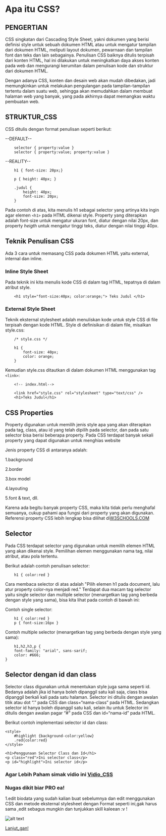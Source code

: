 # Apa itu CSS?

## PENGERTIAN

CSS singkatan dari Cascading Style Sheet, yakni dokumen yang berisi definisi style untuk sebuah dokumen HTML atau untuk mengatur tampilan dari dokumen HTML, meliputi layout dokumen, pewarnaan dan tampilan font dan teks dan lain sebagainya. Penulisan CSS baiknya ditulis terpisah dari konten HTML, hal ini dilakukan untuk meningkatkan daya akses konten pada web dan mengurangi kerumitan dalam penulisan kode dan struktur dari dokumen HTML.

Dengan adanya CSS, konten dan desain web akan mudah dibedakan, jadi memungkinkan untuk melakukan pengulangan pada tampilan-tampilan tertentu dalam suatu web, sehingga akan memudahkan dalam membuat halaman web yang banyak, yang pada akhirnya dapat memangkas waktu pembuatan web.

## STRUKTUR_CSS

CSS ditulis dengan format penulisan seperti berikut:

--DEFAULT--
```
    selector { property:value }
    selector { property:value; property:value }    
```

--REALITY--
```
    h1 { font-size: 20px;}

    p { height: 40px; }

    .judul {
        height: 40px;
        font-size: 20px;
    }

```
Pada contoh di atas, kita menulis h1 sebagai selector yang artinya kita ingin agar elemen `<h1>` pada HTML dikenai style. Property yang diterapkan adalah font-size untuk mengatur ukuran font, diatur dengan nilai 20px, dan property *heigth* untuk mengatur tinggi teks, diatur dengan nilai tinggi 40px.

## Teknik Penulisan CSS
Ada 3 cara untuk memasang CSS pada dokumen HTML yaitu external, internal dan inline.

### Inline Style Sheet
Pada teknik ini kita menulis kode CSS di dalam tag HTML, tepatnya di dalam atribut style.
```
    <h1 style="font-size:40px; color:orange;"> Teks Judul </h1>
```

### External Style Sheet
Teknik eksternal stylesheet adalah menuliskan kode untuk style CSS di file terpisah dengan kode HTML.
Style di definisikan di dalam file, misalkan style.css:
```
    /* style.css */

    h1 {
        font-size: 40px;
        color: orange;
    }
```
Kemudian style.css ditautkan di dalam dokumen HTML menggunakan tag `<link>`:
```
    <!-- index.html-->

    <link href="style.css" rel="stylesheet" type="text/css" />
    <h1>Teks Judul</h1>
```

## CSS Properties
Property digunakan untuk memilih jenis style apa yang akan diterapkan pada tag, class, atau id yang telah dipilih pada selector, dan pada satu selector bisa berisi beberapa property. Pada CSS terdapat banyak sekali property yang dapat digunakan untuk menghias website

Jenis property CSS di antaranya adalah:

1.background

2.border

3.box model

4.layouting

5.font & text, dll.

Karena ada begitu banyak property CSS, maka kita tidak perlu menghafal semuanya, cukup pahami apa fungsi dari property yang akan digunakan. Referensi property CSS lebih lengkap bisa dilihat di[W3SCHOOLS.COM](https://www.w3schools.com/cssref/)

## Selector
Pada CSS terdapat selector yang digunakan untuk memilih elemen HTML yang akan dikenai style. Pemilihan elemen menggunakan nama tag, nilai atribut, atau pola tertentu.

Berikut adalah contoh penulisan selector:
```
    h1 { color:red }
```
Cara membaca selector di atas adalah "Pilih elemen h1 pada document, lalu atur property color-nya menjadi red."
Terdapat dua macam tag selector yaitu single selector dan multiple selector (menargetkan tag yang berbeda dengan style yang sama), bisa kita lihat pada contoh di bawah ini:

Contoh single selector:
```
    h1 { color:red }
    p { font-size:16px }
```
Contoh multiple selector (menargetkan tag yang berbeda dengan style yang sama):
```
    h1,h2,h3,p {
    font-family: "arial", sans-sarif;
    color: #666;
}
```

## Selector dengan id dan class
Selector class digunakan untuk menentukan style juga sama seperti id. Bedanya adalah jika id hanya boleh dipanggil satu kali saja, class bisa dipanggil berkali kali pada satu halaman. Selector ini ditulis dengan awalan titik atau dot “.” pada CSS dan class=“nama-class” pada HTML. Sedangkan selector id hanya boleh dipanggil satu kali, selain itu untuk Selector ini ditulis dengan awalan pagar “#” pada CSS dan id=“nama-id” pada HTML.

Berikut contoh implementasi selector id dan class:
```
<style>
    #highlight {background-color:yellow}
    .red{color:red}
</style>
 
<h1>Penggunaan Selector Class dan Id</h1>
<p class="red">Ini selector class</p>
<p id="highlight">Ini selector id</p>
```

### Agar Lebih Paham simak vidio ini [Vidio_CSS](https://youtu.be/eE3MW_doEg0)

### Nugas dikit biar PRO ea!
1.edit biodata yang sudah kalian buat sebelumnya dan edit menggunakan CSS dan metode eksternal stylesheet
dengan Format seperti ini,gak harus sama ,edit sebagus mungkin dan tunjukkan skill kaleean :v !

![alt text](https://3.bp.blogspot.com/-3kbk4Ep-yE8/V-uDY7bmWCI/AAAAAAAAALQ/7eFOXD-bs6AT802wqGbH8Dn0SSZ2ZpXFACLcB/s1600/Captureffg.JPG)

[Lanjut_gan!](https://github.com/arizkayusril/Frontend_RoadMap/blob/master/2.HTML/Make%20tabel/Tabel_html.md)